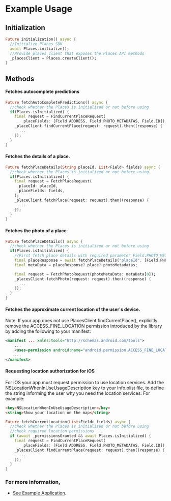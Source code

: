 # Example Usage

## Initialization

```Dart
Future initialization() async {
  //Initialize Places SDK
  await Places.initialize();
  //Provide places client that exposes the Places API methods
  _placesClient = Places.createClient();
}
```

## Methods

#### Fetches autocomplete predictions

```Dart
Future fetchAutoCompletePredictions() async {
  //check whether the Places is initialized or not before using
  if(Places.isInitialized) {
    final request = FindCurrentPlaceRequest(
        placeFields: [Field.ADDRESS, Field.PHOTO_METADATAS, Field.ID]);
    _placeClient.findCurrentPlace(request: request).then((response) {
      ...
    });
  }
}
```

#### Fetches the details of a place.

```Dart
Future fetchPlaceDetails(String placeId, List<Field> fields) async {
  //check whether the Places is initialized or not before using
  if(Places.isInitialized) {
    final request = FetchPlaceRequest(
      placeId: placeId,
      placeFields: fields,
    );
    _placeClient.fetchPlace(request: request).then((response) {
      ...
    });
  }
}
```

#### Fetches the photo of a place

```Dart
Future fetchPlaceDetails() async {
  //check whether the Places is initialized or not before using
  if(Places.isInitialized) {
    //First fetch place details with required parameter Field.PHOTO_METADATAS
    final placeResponse = await fetchPlaceDetails("placeId", [Field.PHOTO_METADATAS]);
    final metaData = placeResponse?.place?.photoMetadatas;

    final request = FetchPhotoRequest(photoMetaData: metaData[0]);
    _placesClient.fetchPhoto(request: request).then((response) {
      ...
    });
  }
}
```

#### Fetches the approximate current location of the user's device.

Note: If your app does not use PlacesClient.findCurrentPlace(), explicitly remove the ACCESS_FINE_LOCATION permission introduced by the library by adding the following to your manifest:
```xml
<manifest ... xmlns:tools="http://schemas.android.com/tools">
    ...
    <uses-permission android:name="android.permission.ACCESS_FINE_LOCATION" tools:node="remove"/>
    ...
</manifest>
```
#### Requesting location authorization for iOS
For iOS your app must request permission to use location services. Add the NSLocationWhenInUseUsageDescription key to your Info.plist file, to define the string informing the user why you need the location services. For example:
```html
<key>NSLocationWhenInUseUsageDescription</key>
<string>Show your location on the map</string>
```

```Dart
Future fetchCurrentLocation(List<Field> fields) async {
  //check whether the Places is initialized or not before using
  //check required location permissions
  if (await _permissionsGranted && await Places.isInitialized) {
    final request = FindCurrentPlaceRequest(
        placeFields: [Field.ADDRESS, Field.PHOTO_METADATAS, Field.ID]);
    _placesClient.findCurrentPlace(request: request).then((response) {
      ...
    });
  }
}
```

### For more information,

- [See Example Application](/example/lib/main.dart).